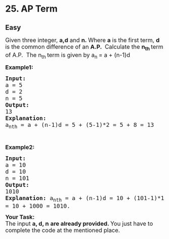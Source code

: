 # 25. AP Term
## Easy 
<div class="problem-statement">
                <p></p><p><span style="font-size:18px">Given three integer, <strong>a,d</strong> and <strong>n.&nbsp;</strong>Where <strong>a</strong> is the first term, <strong>d</strong> is the common difference of an <strong>A.P.&nbsp;</strong>&nbsp;Calculate the <strong>n<sub>th&nbsp;</sub></strong>term of A.P.&nbsp; The n<sub>th </sub>term is given by&nbsp;a<sub>n&nbsp;</sub>=&nbsp;a + (n-1)d </span></p>

<p><span style="font-size:18px"><strong>Example1: </strong></span></p>

<pre><span style="font-size:18px"><strong>Input:</strong>
a = 5
d = 2
n = 5
<strong>Output:
</strong>13
<strong>Explanation:</strong>
a<sub>nth</sub> = a + (n-1)d = 5 + (5-1)*2 = 5 + 8 = 13</span></pre>

<p>&nbsp;</p>

<p><span style="font-size:18px"><strong>Example2: </strong></span></p>

<pre><span style="font-size:18px"><strong>Input:</strong>
a = 10 
d = 10 
n = 101 
<strong>Output:</strong>
1010 
<strong>Explanation:</strong> a<sub>nth</sub> = a + (n-1)d = 10 + (101-1)*10
= 10 + 1000 = 1010.</span>
</pre>

<p><span style="font-size:18px"><strong>Your Task:</strong><br>
The input <strong>a, d, n</strong> <strong>are already provided. </strong>You just have to complete the code at the mentioned place.</span></p>
 <p></p>
            </div>